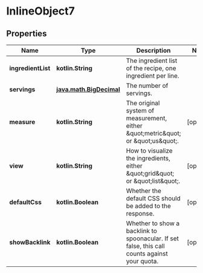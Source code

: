 
# InlineObject7

## Properties
Name | Type | Description | Notes
------------ | ------------- | ------------- | -------------
**ingredientList** | **kotlin.String** | The ingredient list of the recipe, one ingredient per line. | 
**servings** | [**java.math.BigDecimal**](java.math.BigDecimal.md) | The number of servings. | 
**measure** | **kotlin.String** | The original system of measurement, either \&quot;metric\&quot; or \&quot;us\&quot;. |  [optional]
**view** | **kotlin.String** | How to visualize the ingredients, either \&quot;grid\&quot; or \&quot;list\&quot;. |  [optional]
**defaultCss** | **kotlin.Boolean** | Whether the default CSS should be added to the response. |  [optional]
**showBacklink** | **kotlin.Boolean** | Whether to show a backlink to spoonacular. If set false, this call counts against your quota. |  [optional]



